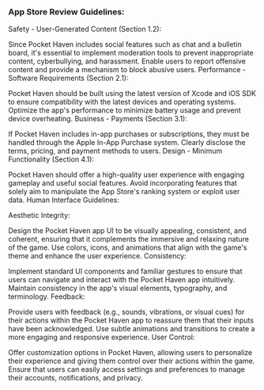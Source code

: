 ### App Store Review Guidelines:

Safety - User-Generated Content (Section 1.2):

Since Pocket Haven includes social features such as chat and a bulletin board, it's essential to implement moderation tools to prevent inappropriate content, cyberbullying, and harassment.
Enable users to report offensive content and provide a mechanism to block abusive users.
Performance - Software Requirements (Section 2.1):

Pocket Haven should be built using the latest version of Xcode and iOS SDK to ensure compatibility with the latest devices and operating systems.
Optimize the app's performance to minimize battery usage and prevent device overheating.
Business - Payments (Section 3.1):

If Pocket Haven includes in-app purchases or subscriptions, they must be handled through the Apple In-App Purchase system.
Clearly disclose the terms, pricing, and payment methods to users.
Design - Minimum Functionality (Section 4.1):

Pocket Haven should offer a high-quality user experience with engaging gameplay and useful social features.
Avoid incorporating features that solely aim to manipulate the App Store's ranking system or exploit user data.
Human Interface Guidelines:

Aesthetic Integrity:

Design the Pocket Haven app UI to be visually appealing, consistent, and coherent, ensuring that it complements the immersive and relaxing nature of the game.
Use colors, icons, and animations that align with the game's theme and enhance the user experience.
Consistency:

Implement standard UI components and familiar gestures to ensure that users can navigate and interact with the Pocket Haven app intuitively.
Maintain consistency in the app's visual elements, typography, and terminology.
Feedback:

Provide users with feedback (e.g., sounds, vibrations, or visual cues) for their actions within the Pocket Haven app to reassure them that their inputs have been acknowledged.
Use subtle animations and transitions to create a more engaging and responsive experience.
User Control:

Offer customization options in Pocket Haven, allowing users to personalize their experience and giving them control over their actions within the game.
Ensure that users can easily access settings and preferences to manage their accounts, notifications, and privacy.
